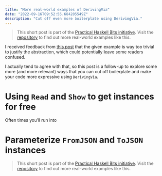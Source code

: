 ```yaml
---
title: "More real-world examples of DerivingVia"
date: "2022-09-16T09:52:55.684205549Z"
description: "Cut off even more boilerplate using DerivingVia."
---
```


> This short post is part of the [Practical Haskell Bits initiative](/practical-haskell-bits-initiative/). Visit the [repository](https://github.com/dnikolovv/practical-haskell) to find out more real-world examples like this.

I received feedback from [this post](/practical-haskell-deriving-via/) that the given example is way too trivial to justify the abstraction, which could potentially leave some readers confused.

I actually tend to agree with that, so this post is a follow-up to explore some more (and more relevant) ways that you can cut off boilerplate and make your code more expressive using `DerivingVia`.

# Using `Read` and `Show` to get instances for free

Often times you'll run into 

# Parameterize `FromJSON` and `ToJSON` instances

> This short post is part of the [Practical Haskell Bits initiative](/practical-haskell-bits-initiative/). Visit the [repository](https://github.com/dnikolovv/practical-haskell) to find out more real-world examples like this.
